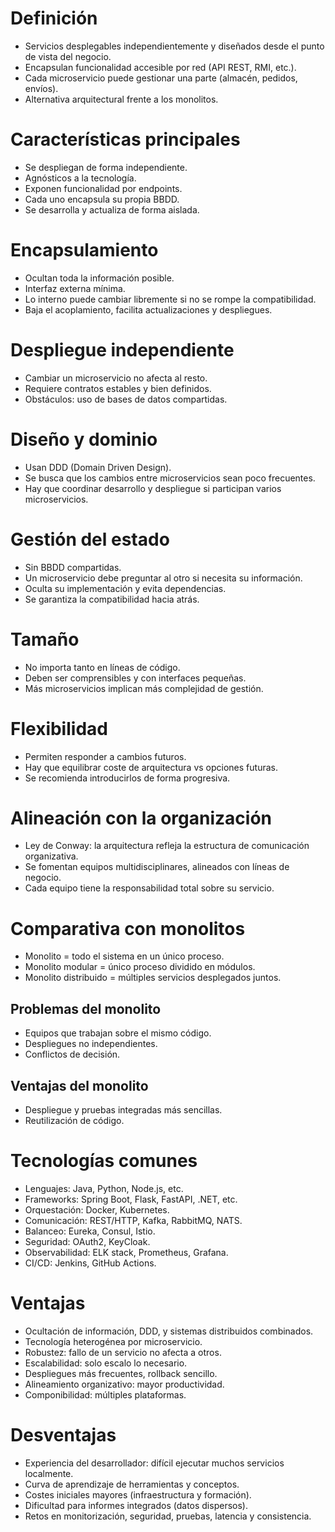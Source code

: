 # Definición

- Servicios desplegables independientemente y diseñados desde el punto de vista del negocio.
- Encapsulan funcionalidad accesible por red (API REST, RMI, etc.).
- Cada microservicio puede gestionar una parte (almacén, pedidos, envíos).
- Alternativa arquitectural frente a los monolitos.

# Características principales

- Se despliegan de forma independiente.
- Agnósticos a la tecnología.
- Exponen funcionalidad por endpoints.
- Cada uno encapsula su propia BBDD.
- Se desarrolla y actualiza de forma aislada.

# Encapsulamiento

- Ocultan toda la información posible.
- Interfaz externa mínima.
- Lo interno puede cambiar libremente si no se rompe la compatibilidad.
- Baja el acoplamiento, facilita actualizaciones y despliegues.

# Despliegue independiente

- Cambiar un microservicio no afecta al resto.
- Requiere contratos estables y bien definidos.
- Obstáculos: uso de bases de datos compartidas.

# Diseño y dominio

- Usan DDD (Domain Driven Design).
- Se busca que los cambios entre microservicios sean poco frecuentes.
- Hay que coordinar desarrollo y despliegue si participan varios microservicios.

# Gestión del estado

- Sin BBDD compartidas.
- Un microservicio debe preguntar al otro si necesita su información.
- Oculta su implementación y evita dependencias.
- Se garantiza la compatibilidad hacia atrás.

# Tamaño

- No importa tanto en líneas de código.
- Deben ser comprensibles y con interfaces pequeñas.
- Más microservicios implican más complejidad de gestión.

# Flexibilidad

- Permiten responder a cambios futuros.
- Hay que equilibrar coste de arquitectura vs opciones futuras.
- Se recomienda introducirlos de forma progresiva.

# Alineación con la organización

- Ley de Conway: la arquitectura refleja la estructura de comunicación organizativa.
- Se fomentan equipos multidisciplinares, alineados con líneas de negocio.
- Cada equipo tiene la responsabilidad total sobre su servicio.

# Comparativa con monolitos

- Monolito = todo el sistema en un único proceso.
- Monolito modular = único proceso dividido en módulos.
- Monolito distribuido = múltiples servicios desplegados juntos.

## Problemas del monolito

- Equipos que trabajan sobre el mismo código.
- Despliegues no independientes.
- Conflictos de decisión.

## Ventajas del monolito

- Despliegue y pruebas integradas más sencillas.
- Reutilización de código.

# Tecnologías comunes

- Lenguajes: Java, Python, Node.js, etc.
- Frameworks: Spring Boot, Flask, FastAPI, .NET, etc.
- Orquestación: Docker, Kubernetes.
- Comunicación: REST/HTTP, Kafka, RabbitMQ, NATS.
- Balanceo: Eureka, Consul, Istio.
- Seguridad: OAuth2, KeyCloak.
- Observabilidad: ELK stack, Prometheus, Grafana.
- CI/CD: Jenkins, GitHub Actions.

# Ventajas

- Ocultación de información, DDD, y sistemas distribuidos combinados.
- Tecnología heterogénea por microservicio.
- Robustez: fallo de un servicio no afecta a otros.
- Escalabilidad: solo escalo lo necesario.
- Despliegues más frecuentes, rollback sencillo.
- Alineamiento organizativo: mayor productividad.
- Componibilidad: múltiples plataformas.

# Desventajas

- Experiencia del desarrollador: difícil ejecutar muchos servicios localmente.
- Curva de aprendizaje de herramientas y conceptos.
- Costes iniciales mayores (infraestructura y formación).
- Dificultad para informes integrados (datos dispersos).
- Retos en monitorización, seguridad, pruebas, latencia y consistencia.


